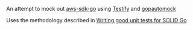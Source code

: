 
An attempt to mock out [aws-sdk-go](https://github.com/aws/aws-sdk-go) using [Testify](github.com/stretchr/testify) and [gopautomock](https://github.com/ernesto-jimenez/goautomock)

Uses the methodology described in [Writing good unit tests for SOLID Go](https://blog.gopheracademy.com/advent-2016/how-to-write-good-tests-for-solid-code/)  